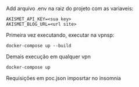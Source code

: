 Add arquivo .env na raiz do projeto com as variaveis:
```
AKISMET_API_KEY=<sua key>
AKISMET_BLOG_URL=<url site>
```

Primeira vez executando, executar na vpnsp:
```
docker-compose up --build
```

Demais execução em qualquer vpn
```
docker-compose up
```

Requisições em poc.json imposrtar no insomnia

